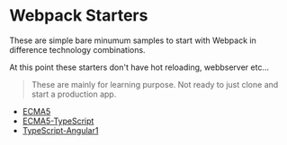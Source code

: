# Webpack Starters

These are simple bare minumum samples to start with Webpack in difference technology combinations.

At this point these starters don't have hot reloading, webbserver etc...

> These are mainly for learning purpose. Not ready to just clone and start a production app.

- [ECMA5](/ECMA5/readme.md)
- [ECMA5-TypeScript](ECMA5-TypeScript/readme.md)
- [TypeScript-Angular1](TypeScript-Angular1/readme.md)
